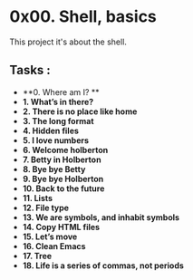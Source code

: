 # 0x00. Shell, basics

This project it's about the shell.

## Tasks :

- **0. Where am I? **
- **1. What’s in there?**
- **2. There is no place like home**
- **3. The long format**
- **4. Hidden files**
- **5. I love numbers**
- **6. Welcome holberton**
- **7. Betty in Holberton**
- **8. Bye bye Betty**
- **9. Bye bye Holberton**
- **10. Back to the future**
- **11. Lists**
- **12. File type**
- **13. We are symbols, and inhabit symbols**
- **14. Copy HTML files**
- **15. Let’s move**
- **16. Clean Emacs**
- **17. Tree**
- **18. Life is a series of commas, not periods**

